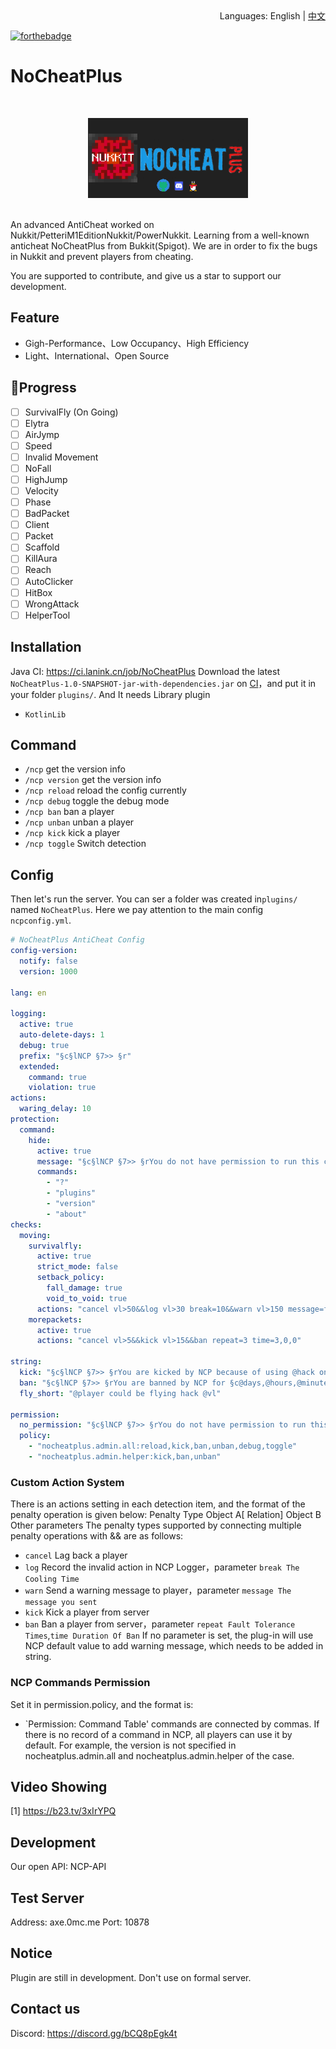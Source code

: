 <div align="right">
  Languages:
  English | 
  <a title="中文" href="/README.md">中文</a>
</div>

[![forthebadge](https://forthebadge.com/images/badges/uses-git.svg)](https://forthebadge.com)
# NoCheatPlus
<br>
<p align="center"><img src="ncp-logo.png" height="128"/></p>
<br>
An advanced AntiCheat worked on Nukkit/PetteriM1EditionNukkit/PowerNukkit. Learning from
a well-known anticheat NoCheatPlus from Bukkit(Spigot). We are in order to
fix the bugs in Nukkit and prevent players from cheating.

You are supported to contribute, and give us a star to support our development.

## Feature
- Gigh-Performance、Low Occupancy、High Efficiency
- Light、International、Open Source

## 🎉Progress
- [ ] SurvivalFly (On Going)
- [ ] Elytra
- [ ] AirJymp
- [ ] Speed
- [ ] Invalid Movement
- [ ] NoFall
- [ ] HighJump
- [ ] Velocity
- [ ] Phase
- [ ] BadPacket
- [ ] Client
- [ ] Packet
- [ ] Scaffold
- [ ] KillAura
- [ ] Reach
- [ ] AutoClicker
- [ ] HitBox
- [ ] WrongAttack
- [ ] HelperTool

## Installation
Java CI: https://ci.lanink.cn/job/NoCheatPlus
Download the latest `NoCheatPlus-1.0-SNAPSHOT-jar-with-dependencies.jar` on [CI](https://ci.lanink.cn/job/NoCheatPlus/)，and put it in your folder `plugins/`.
And It needs Library plugin
 
- `KotlinLib`

## Command
- `/ncp` get the version info
- `/ncp version` get the version info
- `/ncp reload` reload the config currently
- `/ncp debug` toggle the debug mode
- `/ncp ban` ban a player
- `/ncp unban` unban a player
- `/ncp kick` kick a player
- `/ncp toggle` Switch detection

## Config

Then let's run the server. You can ser a folder was created in`plugins/` named `NoCheatPlus`.
Here we pay attention to the main config `ncpconfig.yml`.
~~~yaml
# NoCheatPlus AntiCheat Config
config-version:
  notify: false
  version: 1000
  
lang: en
  
logging:
  active: true
  auto-delete-days: 1
  debug: true
  prefix: "§c§lNCP §7>> §r"
  extended:
    command: true
    violation: true
actions:
  waring_delay: 10
protection:
  command:
    hide:
      active: true
      message: "§c§lNCP §7>> §rYou do not have permission to run this command."
      commands:
        - "?"
        - "plugins"
        - "version"
        - "about"
checks:
  moving:
    survivalfly:
      active: true
      strict_mode: false
      setback_policy:
        fall_damage: true
        void_to_void: true
      actions: "cancel vl>50&&log vl>30 break=10&&warn vl>150 message=fly_short&&kick vl>200&&ban repeat=3 time=3,0,0"
    morepackets:
      active: true
      actions: "cancel vl>5&&kick vl>15&&ban repeat=3 time=3,0,0"

string:
  kick: "§c§lNCP §7>> §rYou are kicked by NCP because of using @hack on server@next"
  ban: "§c§lNCP §7>> §rYou are banned by NCP for §c@days,@hours,@minutes,@seconds§r because of using @hack @nextEndTime: @end"
  fly_short: "@player could be flying hack @vl"

permission:
  no_permission: "§c§lNCP §7>> §rYou do not have permission to run this command."
  policy:
    - "nocheatplus.admin.all:reload,kick,ban,unban,debug,toggle"
    - "nocheatplus.admin.helper:kick,ban,unban"
~~~

### Custom Action System
There is an actions setting in each detection item, and the format of the penalty operation is given below: 
Penalty Type Object A[ Relation] Object B Other parameters 
The penalty types supported by connecting multiple penalty operations with &&
are as follows:
- `cancel` Lag back a player
- `log` Record the invalid action in NCP Logger，parameter `break The Cooling Time`
- `warn` Send a warning message to player，parameter `message The message you sent`
- `kick` Kick a player from server
- `ban` Ban a player from server，parameter `repeat Fault Tolerance Times`,`time Duration Of Ban`
If no parameter is set, the plug-in will use NCP default value
to add warning message, which needs to be added in string.

### NCP Commands Permission
Set it in permission.policy, and the format is:
- `Permission: Command Table' 
commands are connected by commas. 
If there is no record of a command in NCP, all players can use it by default.
For example, the version is not specified in nocheatplus.admin.all and nocheatplus.admin.helper of the case.

## Video Showing
[1] https://b23.tv/3xIrYPQ

## Development

Our open API: NCP-API

## Test Server
Address: axe.0mc.me
Port: 10878

## Notice

Plugin are still in development. Don't use on formal server.

## Contact us
Discord: https://discord.gg/bCQ8pEgk4t
